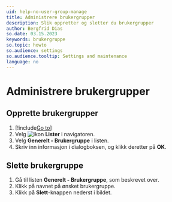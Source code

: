 ```yaml
---
uid: help-no-user-group-manage
title: Administrere brukergrupper
description: Slik oppretter og sletter du brukergrupper
author: Bergfrid Dias
so.date: 03.15.2023
keywords: brukergruppe
so.topic: howto
so.audience: settings
so.audience.tooltip: Settings and maintenance
language: no
---
```


# Administrere brukergrupper

## <a id="create" />Opprette brukergrupper

1. [!include[Go to](../../../learn/includes/goto-sm.md)]
1. Velg ![ikon][img2] **Lister** i navigatoren.
1. Velg **Generelt - Brukergruppe** i listen.
1. Skriv inn informasjon i dialogboksen, og klikk deretter på **OK**.

## <a id="delete" />Slette brukergruppe

1. Gå til listen **Generelt - Brukergruppe**, som beskrevet over.
1. Klikk på navnet på ønsket brukergruppe.
1. Klikk på **Slett**-knappen nederst i bildet.

<!-- Referenced links -->

<!-- Referenced images -->
[img2]: ../../../../../common/icons/nav-admin-lists-active.png
